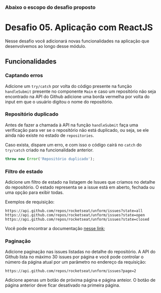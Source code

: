 ### Abaixo o escopo do desafio proposto

# Desafio 05. Aplicação com ReactJS

Nesse desafio você adicionará novas funcionalidades na aplicação que desenvolvemos ao longo desse módulo.

## Funcionalidades

### Captando erros

Adicione um `try/catch` por volta do código presente na função `handleSubmit` presente no componente `Main` e caso um repositório não seja encontrado na API do Github adicione uma borda vermelha por volta do input em que o usuário digitou o nome do repositório.

### Repositório duplicado

Antes de fazer a chamada à API na função `handleSubmit` faça uma verificação para ver se o repositório não está duplicado, ou seja, se ele ainda não existe no estado de `repositories`.

Caso exista, dispare um erro, e com isso o código cairá no `catch` do `try/catch` criado na funcionalidade anterior.

```js
throw new Error('Repositório duplicado');
```

### Filtro de estado

Adicione um filtro de estado na listagem de Issues que criamos no detalhe do repositório. O estado representa se a issue está em aberto, fechada ou uma opção para exibir todas.

Exemplos de requisição:

```
https://api.github.com/repos/rocketseat/unform/issues?state=all
https://api.github.com/repos/rocketseat/unform/issues?state=open
https://api.github.com/repos/rocketseat/unform/issues?state=closed
```

Você pode encontrar a documentação [nesse link](https://developer.github.com/v3/issues/#parameters-1);

### Paginação

Adicione paginação nas issues listadas no detalhe do repositório. A API do Github lista no máximo 30 issues por página e você pode controlar o número da página atual por um parâmetro no endereço da requisição:

```
https://api.github.com/repos/rocketseat/unform/issues?page=2
```

Adicione apenas um botão de próxima página e página anteior. O botão de página anterior deve ficar desativado na primeira página.
